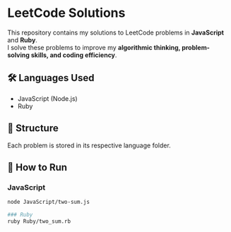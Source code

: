 # LeetCode Solutions

This repository contains my solutions to LeetCode problems in **JavaScript** and **Ruby**.  
I solve these problems to improve my **algorithmic thinking, problem-solving skills, and coding efficiency**.

## 🛠 Languages Used
- JavaScript (Node.js)
- Ruby

## 📂 Structure
Each problem is stored in its respective language folder.

## 🚀 How to Run
### JavaScript
```sh
node JavaScript/two-sum.js

### Ruby
ruby Ruby/two_sum.rb

